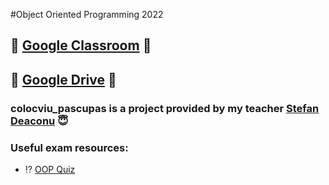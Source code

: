 #Object Oriented Programming 2022

## :floppy_disk: [Google Classroom](https://classroom.google.com/u/0/c/NDY3MzU0NjE5MzMz) :floppy_disk:

## :file_folder: [Google Drive](https://drive.google.com/drive/folders/1b1tNgbR-aml9k-QfAd8ZvwmVa1i28Ca3) :file_folder:

### <b>colocviu_pascupas</b> is a project provided by my teacher [Stefan Deaconu](https://github.com/stefaneduard-deaconu) :innocent:

### Useful exam resources:

- :interrobang: [OOP Quiz](https://oopquiz.herokuapp.com/)